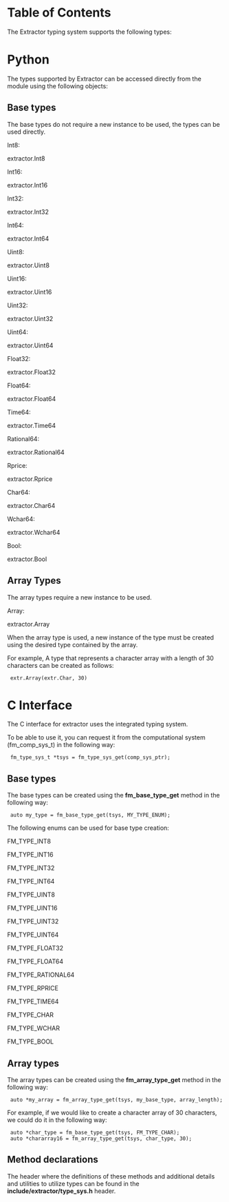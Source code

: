 # Table of Contents

<!--TOC-->

The Extractor typing system supports the following types:

# Python

  
The types supported by Extractor can be accessed directly from the
module using the following objects:

## Base types

  
The base types do not require a new instance to be used, the types can
be used directly.

<!-- -->

  
Int8:

  
extractor.Int8

Int16:

  
extractor.Int16

Int32:

  
extractor.Int32

Int64:

  
extractor.Int64

Uint8:

  
extractor.Uint8

Uint16:

  
extractor.Uint16

Uint32:

  
extractor.Uint32

Uint64:

  
extractor.Uint64

Float32:

  
extractor.Float32

Float64:

  
extractor.Float64

Time64:

  
extractor.Time64

Rational64:

  
extractor.Rational64

Rprice:

  
extractor.Rprice

Char64:

  
extractor.Char64

Wchar64:

  
extractor.Wchar64

Bool:

  
extractor.Bool

## Array Types

  
The array types require a new instance to be used.

<!-- -->

  
Array:

  
extractor.Array

When the array type is used, a new instance of the type must be created
using the desired type contained by the array.

For example, A type that represents a character array with a length of
30 characters can be created as follows:

` extr.Array(extr.Char, 30)`

# C Interface

  
The C interface for extractor uses the integrated typing system.

To be able to use it, you can request it from the computational system
(fm_comp_sys_t) in the following way:

` fm_type_sys_t *tsys = fm_type_sys_get(comp_sys_ptr);`

## Base types

  
The base types can be created using the **fm_base_type_get** method in
the following way:

` auto my_type = fm_base_type_get(tsys, MY_TYPE_ENUM);`

  
The following enums can be used for base type creation:

  
FM_TYPE_INT8

FM_TYPE_INT16

FM_TYPE_INT32

FM_TYPE_INT64

FM_TYPE_UINT8

FM_TYPE_UINT16

FM_TYPE_UINT32

FM_TYPE_UINT64

FM_TYPE_FLOAT32

FM_TYPE_FLOAT64

FM_TYPE_RATIONAL64

FM_TYPE_RPRICE

FM_TYPE_TIME64

FM_TYPE_CHAR

FM_TYPE_WCHAR

FM_TYPE_BOOL

## Array types

  
The array types can be created using the **fm_array_type_get** method in
the following way:

` auto *my_array = fm_array_type_get(tsys, my_base_type, array_length);`

  
For example, if we would like to create a character array of 30
characters, we could do it in the following way:

` auto *char_type = fm_base_type_get(tsys, FM_TYPE_CHAR);`  
` auto *chararray16 = fm_array_type_get(tsys, char_type, 30);`

## Method declarations

  
The header where the definitions of these methods and additional details
and utilities to utilize types can be found in the
**include/extractor/type_sys.h** header.
